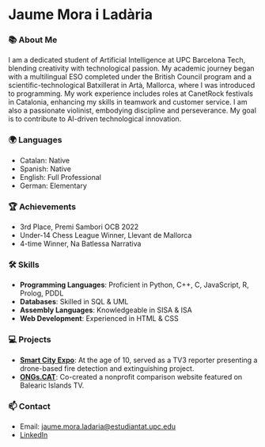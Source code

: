 # Jaume Mora i Ladària

### 📚 **About Me**

I am a dedicated student of Artificial Intelligence at UPC Barcelona Tech, blending creativity with technological passion. My academic journey began with a multilingual ESO completed under the British Council program and a scientific-technological Batxillerat in Artà, Mallorca, where I was introduced to programming. My work experience includes roles at CanetRock festivals in Catalonia, enhancing my skills in teamwork and customer service. I am also a passionate violinist, embodying discipline and perseverance. My goal is to contribute to AI-driven technological innovation.

### 🌍 **Languages**

- Catalan: Native
- Spanish: Native
- English: Full Professional
- German: Elementary

### 🏆 **Achievements**

- 3rd Place, Premi Sambori OCB 2022
- Under-14 Chess League Winner, Llevant de Mallorca
- 4-time Winner, Na Batlessa Narrativa

### 🛠 **Skills**

- **Programming Languages**: Proficient in Python, C++, C, JavaScript, R, Prolog, PDDL
- **Databases**: Skilled in SQL & UML
- **Assembly Languages**: Knowledgeable in SISA & ISA
- **Web Development**: Experienced in HTML & CSS

### 💻 **Projects**

- **[Smart City Expo](https://ja.cat/v5W0h)**: At the age of 10, served as a TV3 reporter presenting a drone-based fire detection and extinguishing project.
- **[ONGs.CAT](https://www.youtube.com/watch?v=51XZJXJLAoY)**: Co-created a nonprofit comparison website featured on Balearic Islands TV.


### 📫 **Contact**

- Email: jaume.mora.ladaria@estudiantat.upc.edu
- [LinkedIn](www.linkedin.com/in/jaumemil)
